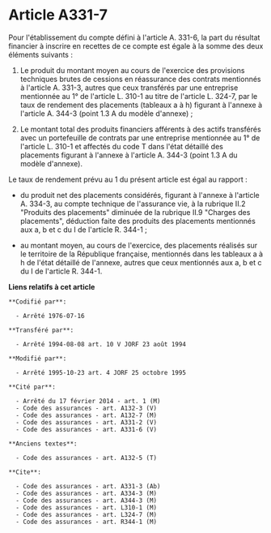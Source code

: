 # Article A331-7

Pour l'établissement du compte défini à l'article A. 331-6, la part du résultat financier à inscrire en recettes de ce compte
est égale à la somme des deux éléments suivants :

1. Le produit du montant moyen au cours de l'exercice des provisions techniques brutes de cessions en réassurance des
contrats mentionnés à l'article A. 331-3, autres que ceux transférés par une entreprise mentionnée au 1° de l'article L.
310-1 au titre de l'article L. 324-7, par le taux de rendement des placements (tableaux a à h) figurant à l'annexe à
l'article A. 344-3 (point 1.3 A du modèle d'annexe) ;

2. Le montant total des produits financiers afférents à des actifs transférés avec un portefeuille de contrats par une
entreprise mentionnée au 1° de l'article L. 310-1 et affectés du code T dans l'état détaillé des placements figurant à
l'annexe à l'article A. 344-3 (point 1.3 A du modèle d'annexe).

Le taux de rendement prévu au 1 du présent article est égal au rapport :

- du produit net des placements considérés, figurant à l'annexe à l'article A. 334-3, au compte technique de l'assurance vie,
à la rubrique II.2 "Produits des placements" diminuée de la rubrique II.9 "Charges des placements", déduction faite des
produits des placements mentionnés aux a, b et c du I de l'article R. 344-1 ;

- au montant moyen, au cours de l'exercice, des placements réalisés sur le territoire de la République française, mentionnés
dans les tableaux a à h de l'état détaillé de l'annexe, autres que ceux mentionnés aux a, b et c du I de l'article R. 344-1.

**Liens relatifs à cet article**

	**Codifié par**:

	  - Arrêté 1976-07-16

	**Transféré par**:

	  - Arrêté 1994-08-08 art. 10 V JORF 23 août 1994

	**Modifié par**:

	  - Arrêté 1995-10-23 art. 4 JORF 25 octobre 1995

	**Cité par**:

	  - Arrêté du 17 février 2014 - art. 1 (M)
	  - Code des assurances - art. A132-3 (V)
	  - Code des assurances - art. A132-7 (M)
	  - Code des assurances - art. A331-2 (V)
	  - Code des assurances - art. A331-6 (V)

	**Anciens textes**:

	  - Code des assurances - art. A132-5 (T)

	**Cite**:

	  - Code des assurances - art. A331-3 (Ab)
	  - Code des assurances - art. A334-3 (M)
	  - Code des assurances - art. A344-3 (M)
	  - Code des assurances - art. L310-1 (M)
	  - Code des assurances - art. L324-7 (M)
	  - Code des assurances - art. R344-1 (M)

